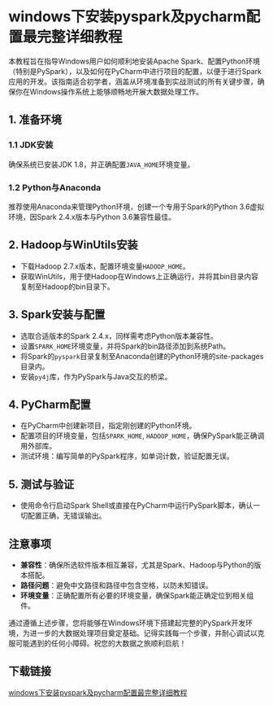 # windows下安装pyspark及pycharm配置最完整详细教程

本教程旨在指导Windows用户如何顺利地安装Apache Spark、配置Python环境（特别是PySpark），以及如何在PyCharm中进行项目的配置，以便于进行Spark应用的开发。该指南适合初学者，涵盖从环境准备到实战测试的所有关键步骤，确保你在Windows操作系统上能够顺畅地开展大数据处理工作。

## 1. 准备环境
### 1.1 JDK安装
确保系统已安装JDK 1.8，并正确配置`JAVA_HOME`环境变量。

### 1.2 Python与Anaconda
推荐使用Anaconda来管理Python环境，创建一个专用于Spark的Python 3.6虚拟环境，因Spark 2.4.x版本与Python 3.6兼容性最佳。

## 2. Hadoop与WinUtils安装
- 下载Hadoop 2.7.x版本，配置环境变量`HADOOP_HOME`。
- 获取WinUtils，用于使Hadoop在Windows上正确运行，并将其bin目录内容复制至Hadoop的bin目录下。

## 3. Spark安装与配置
- 选取合适版本的Spark 2.4.x，同样需考虑Python版本兼容性。
- 设置`SPARK_HOME`环境变量，并将Spark的bin路径添加到系统Path。
- 将Spark的`pyspark`目录复制至Anaconda创建的Python环境的site-packages目录内。
- 安装`py4j`库，作为PySpark与Java交互的桥梁。

## 4. PyCharm配置
- 在PyCharm中创建新项目，指定刚创建的Python环境。
- 配置项目的环境变量，包括`SPARK_HOME`, `HADOOP_HOME`，确保PySpark能正确调用外部库。
- 测试环境：编写简单的PySpark程序，如单词计数，验证配置无误。

## 5. 测试与验证
- 使用命令行启动Spark Shell或直接在PyCharm中运行PySpark脚本，确认一切配置正确，无错误输出。

## 注意事项
- **兼容性**：确保所选软件版本相互兼容，尤其是Spark、Hadoop与Python的版本搭配。
- **路径问题**：避免中文路径和路径中包含空格，以防未知错误。
- **环境变量**：正确配置所有必要的环境变量，确保Spark能正确定位到相关组件。

通过遵循上述步骤，您将能够在Windows环境下搭建起完整的PySpark开发环境，为进一步的大数据处理项目奠定基础。记得实践每一个步骤，并耐心调试以克服可能遇到的任何小障碍。祝您的大数据之旅顺利启航！

## 下载链接

[windows下安装pyspark及pycharm配置最完整详细教程](https://pan.quark.cn/s/a77cb7e03f7c)